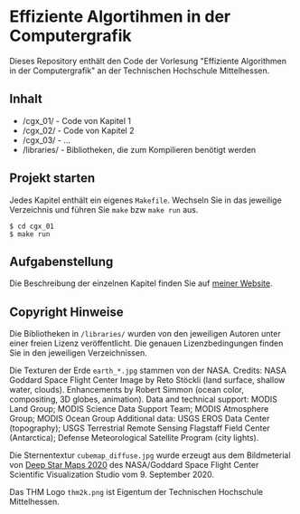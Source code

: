 # Effiziente Algortihmen in der Computergrafik

Dieses Repository enthält den Code der Vorlesung "Effiziente Algorithmen in der Computergrafik" an der Technischen Hochschule Mittelhessen.

## Inhalt

- /cgx_01/ - Code von Kapitel 1
- /cgx_02/ - Code von Kapitel 2
- /cgx_03/ - ...
- /libraries/ - Bibliotheken, die zum Kompilieren benötigt werden


## Projekt starten

Jedes Kapitel enthält ein eigenes `Makefile`. Wechseln Sie in das jeweilige Verzeichnis und führen Sie `make` bzw `make run` aus.

```
$ cd cgx_01
$ make run
```


## Aufgabenstellung

Die Beschreibung der einzelnen Kapitel finden Sie auf [meiner Website](https://www.tobias-reimann.com/thm/effiziente-algorithmen-in-der-computergrafik/).


## Copyright Hinweise

Die Bibliotheken in `/libraries/` wurden von den jeweiligen Autoren unter einer freien Lizenz veröffentlicht. Die genauen Lizenzbedingungen finden Sie in den jeweiligen Verzeichnissen.

Die Texturen der Erde `earth_*.jpg` stammen von der NASA. Credits: NASA Goddard Space Flight Center Image by Reto Stöckli (land surface, shallow water, clouds). Enhancements by Robert Simmon (ocean color, compositing, 3D globes, animation). Data and technical support: MODIS Land Group; MODIS Science Data Support Team; MODIS Atmosphere Group; MODIS Ocean Group Additional data: USGS EROS Data Center (topography); USGS Terrestrial Remote Sensing Flagstaff Field Center (Antarctica); Defense Meteorological Satellite Program (city lights).

Die Sternentextur `cubemap_diffuse.jpg` wurde erzeugt aus dem Bildmeterial von [Deep Star Maps 2020](https://svs.gsfc.nasa.gov/4851) des NASA/Goddard Space Flight Center Scientific Visualization Studio vom 9. September 2020.

Das THM Logo `thm2k.png` ist Eigentum der Technischen Hochschule Mittelhessen.